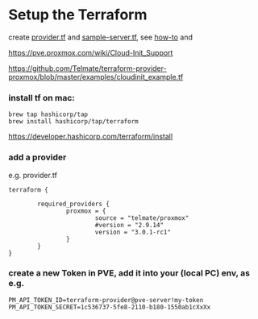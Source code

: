 
# Setup the Terraform

create [provider.tf](https://github.com/smirnov-mi/how-to/blob/main/proxmox/tf-mc-local/provider.tf) and
[sample-server.tf](https://github.com/smirnov-mi/how-to/blob/main/proxmox/tf-mc-local/srv-ubuntu1.tf),
see [how-to](https://github.com/smirnov-mi/how-to/tree/main/proxmox/tf-mc-local) and

https://pve.proxmox.com/wiki/Cloud-Init_Support

https://github.com/Telmate/terraform-provider-proxmox/blob/master/examples/cloudinit_example.tf


### install tf on mac:

```
brew tap hashicorp/tap
brew install hashicorp/tap/terraform
```
https://developer.hashicorp.com/terraform/install


### add a provider

e.g. provider.tf
```
terraform {

        required_providers {
                proxmox = {
                        source = "telmate/proxmox"
                        #version = "2.9.14"
                        version = "3.0.1-rc1"
                }
        }
}
```

### create a new Token in PVE, add it into your (local PC) env, as e.g.
```
PM_API_TOKEN_ID=terraform-provider@pve-server!my-token
PM_API_TOKEN_SECRET=1c536737-5fe8-2110-b180-1550ab1cXxXx
```



